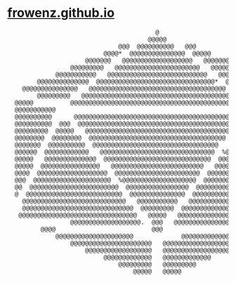 # [frowenz.github.io](https://frowenz.github.io/)

<pre style">
                                        @                                       
                                      @@@@@                                    
                              @@@  @@@@@@@@@@   @@@                             
                          @@@@*  @@@@@@@@@@@@@@@  @@@@@                         
                     @@@@@@@   @@@@@@@@@@@@@@@@@@@   @@@@@@@                    
                 @@@@@@@@@   @@@@@@@@@@@@@@@@@@@@@@@   @@@@@@@@@                
             @@@@@@@@@@@   @@@@@@@@@@@@@@@@@@@@@@@@@@@   @@@@@@@@@@@            
        @@@@@@@@@@@@@@  @@@@@@@@@@@@@@@@@@@@@@@@@@@@@@@@*  @@@@@@@@@@@@@*       
    @@@@@@@@@@@@@@@   @@@@@@@@@@@@@@@@@@@@@@@@@@@@@@@@@@@@@  @@@@@@@@@@@@@@@   
        @@@@@@@@@   @@@@@@@@@@@@@@@@@@@@@@@@@@@@@@@@@@@@@@@@@   @@@@@@@@@       
  @@@@@          @@@@@@@@@@@@@@@@@@@@@@@@@@@@@@@@@@@@@@@@@@@@@          @@@@ 
  @@@@@@@@@@@                                                       @@@@@@@@@@@ 
  @@@@@@@@@@      @@@@@@@@@@@@@@@@@@@@@@@@@@@@@@@@@@@@@@@@@@@@@     @@@@@@@@@@@ 
  @@@@@@@@@@  @@@  @@@@@@@@@@@@@@@@@@@@@@@@@@@@@@@@@@@@@@@@@@@  @@@  @@@@@@@@@@ 
  @@@@@@@@@  @@@@@   @@@@@@@@@@@@@@@@@@@@@@@@@@@@@@@@@@@@@@@   @@@@@  @@@@@@@@@ 
  @@@@@@@@  @@@@@@@@  @@@@@@@@@@@@@@@@@@@@@@@@@@@@@@@@@@@@@  @@@@@@@@  @@@@@@@@ 
  @@@@@@@  @@@@@@@@@@  @@@@@@@@@@@@@@@@@@@@@@@@@@@@@@@@@@   @@@@@@@@@@  @@@@@@@ 
  @@@@@@  @@@@@@@@@@@@   @@@@@@@@@@@@@@@@@@@@@@@@@@@@@@@  %@@@@@@@@@@@  @@@@@@ 
  @@@@@   @@@@@@@@@@@@@@  @@@@@@@@@@@@@@@@@@@@@@@@@@@@@  @@@@@@@@@@@@@@   @@@@@ 
  @@@@@  @@@@@@@@@@@@@@@@   @@@@@@@@@@@@@@@@@@@@@@@@@   @@@@@@@@@@@@@@@@  #@@@@ 
  @@@@  @@@@@@@@@@@@@@@@@@@  @@@@@@@@@@@@@@@@@@@@@@@  @@@@@@@@@@@@@@@@@@@  @@@@ 
  @@@  @@@@@@@@@@@@@@@@@@@@@  %@@@@@@@@@@@@@@@@@@@@  @@@@@@@@@@@@@@@@@@@@@  @@@ 
  @@  @@@@@@@@@@@@@@@@@@@@@@@@  @@@@@@@@@@@@@@@@@  @@@@@@@@@@@@@@@@@@@@@@@@  @@ 
  @  @@@@@@@@@@@@@@@@@@@@@@@@@@  @@@@@@@@@@@@@@@  @@@@@@@@@@@@@@@@@@@@@@@@@@  @ 
    @@@@@@@@@@@@@@@@@@@@@@@@@@@@   @@@@@@@@@@@   @@@@@@@@@@@@@@@@@@@@@@@@@@@@   
    @@@@@@@@@@@@@@@@@@@@@@@@@@@@@@  @@@@@@@@@  @@@@@@@@@@@@@@@@@@@@@@@@@@@@@@   
   @@@@@@@@@@@@@@@@@@@@@@@@@@@@@@@@   @@@@@   @@@@@@@@@@@@@@@@@@@@@@@@@@@@@@@@  
                 @@@@@@@@@@@@@@@@@@@.  @@@   @@@@@@@@@@@@@@@@@@@@@@             
         @@@@                          @@@                           @@@
             @@@@@@@@@@@@@@@@@@@@@             @@@@@@@@@@@@@@@@@@@@@            
                 @@@@@@@@@@@@@@@@@@@@@@   @@@@@@@@@@@@@@@@@@@@@@                
                     @@@@@@@@@@@@@@@@@@   @@@@@@@@@@@@@@@@@@                    
                          @@@@@@@@@@@@@   @@@@@@@@@@@@@                         
                              @@@@@@@@@   @@@@@@@@@                             
                                  @@@@@   @@@@@                                 
      
</pre>
